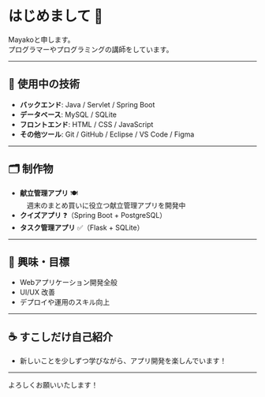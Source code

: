 # はじめまして 👋

Mayakoと申します。  
プログラマーやプログラミングの講師をしています。

---

## 🔧 使用中の技術

- **バックエンド**: Java / Servlet / Spring Boot 
- **データベース**: MySQL / SQLite
- **フロントエンド**: HTML / CSS / JavaScript
- **その他ツール**: Git / GitHub / Eclipse / VS Code / Figma

---

## 🗂️ 制作物

- **献立管理アプリ** 🍽  
　週末のまとめ買いに役立つ献立管理アプリを開発中  
- **クイズアプリ** ❓（Spring Boot + PostgreSQL）  
- **タスク管理アプリ** ✅（Flask + SQLite）

---

## 🎯 興味・目標

- Webアプリケーション開発全般
- UI/UX 改善
- デプロイや運用のスキル向上

---

## ☕ すこしだけ自己紹介

- 新しいことを少しずつ学びながら、アプリ開発を楽しんでいます！

---

よろしくお願いいたします！
